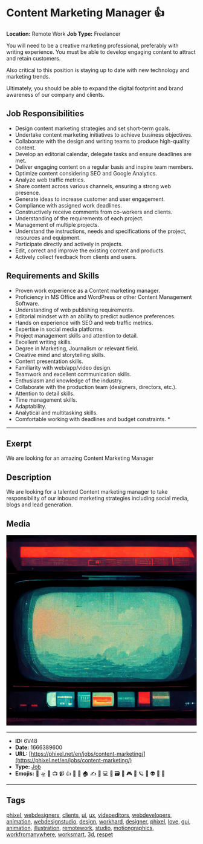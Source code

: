# Content Marketing Manager 👍
**Location:** Remote Work
**Job Type:** Freelancer

You will need to be a creative marketing professional, preferably with writing experience. You must be able to develop engaging content to attract and retain customers.

Also critical to this position is staying up to date with new technology and marketing trends.

Ultimately, you should be able to expand the digital footprint and brand awareness of our company and clients.
## Job Responsibilities

- Design content marketing strategies and set short-term goals.
- Undertake content marketing initiatives to achieve business objectives.
- Collaborate with the design and writing teams to produce high-quality content.
- Develop an editorial calendar, delegate tasks and ensure deadlines are met.
- Deliver engaging content on a regular basis and inspire team members.
- Optimize content considering SEO and Google Analytics.
- Analyze web traffic metrics.
- Share content across various channels, ensuring a strong web presence.
- Generate ideas to increase customer and user engagement.
- Compliance with assigned work deadlines.
- Constructively receive comments from co-workers and clients.
- Understanding of the requirements of each project.
- Management of multiple projects.
- Understand the instructions, needs and specifications of the project, resources and equipment.
- Participate directly and actively in projects.
- Edit, correct and improve the existing content and products.
- Actively collect feedback from clients and users.

## Requirements and Skills

- Proven work experience as a Content marketing manager.
- Proficiency in MS Office and WordPress or other Content Management Software.
- Understanding of web publishing requirements.
- Editorial mindset with an ability to predict audience preferences.
- Hands on experience with SEO and web traffic metrics.
- Expertise in social media platforms.
- Project management skills and attention to detail.
- Excellent writing skills.
- Degree in Marketing, Journalism or relevant field.
- Creative mind and storytelling skills.
- Content presentation skills.
- Familiarity with web/app/video design.
- Teamwork and excellent communication skills.
- Enthusiasm and knowledge of the industry.
- Collaborate with the production team (designers, directors, etc.).
- Attention to detail skills.
- Time management skills.
- Adaptability.
- Analytical and multitasking skills.
- Comfortable working with deadlines and budget constraints. *


------------
## Exerpt
We are looking for an amazing Content Marketing Manager
## Description
We are looking for a talented Content marketing manager to take responsibility of our inbound marketing strategies including social media, blogs and lead generation.
## Media
<img src="media/job-content-marketing.jpg">

------------
- **ID:** 6V48
- **Date:** 1666389600
- **URL:** [https://phixel.net/en/jobs/content-marketing/](https://phixel.net/en/jobs/content-marketing/)
- **Type:** [Job](#job)
- **Emojis:** 🎨 🛸 📼 📺 📹 👍 🔗 📝 🏠 ✍️ 👨 💻 👑 🗃 👾 🎮 📲 🪐 🌟 👽 🚀 🌌

------------
## Tags
[phixel](#phixel), [webdesigners](#webdesigners), [clients](#clients), [ui](#ui), [ux](#ux), [videoeditors](#videoeditors), [webdevelopers](#webdevelopers), [animation](#animation), [webdesignstudio](#webdesignstudio), [design](#design), [workhard](#workhard), [designer](#designer), [phixel](#phixel), [love](#love), [gui](#gui), [animation](#animation), [illustration](#illustration), [remotework](#remotework), [studio](#studio), [motiongraphics](#motiongraphics), [workfromanywhere](#workfromanywhere), [worksmart](#worksmart), [3d](#3d), [respet](#respet)
